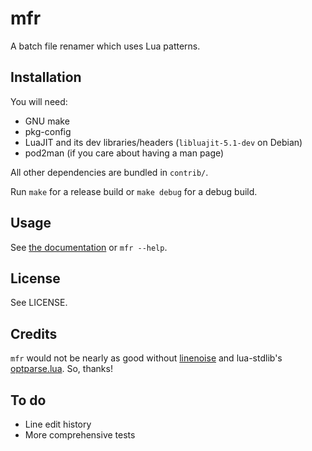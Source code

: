 # mfr

A batch file renamer which uses Lua patterns.

## Installation

You will need:

- GNU make
- pkg-config
- LuaJIT and its dev libraries/headers (`libluajit-5.1-dev` on Debian)
- pod2man (if you care about having a man page)

All other dependencies are bundled in `contrib/`.

Run `make` for a release build or `make debug` for a debug build.

## Usage

See [the documentation](https://github.com/fur-q/mfr/doc/mfr.pod) or `mfr --help`.

## License

See LICENSE.

## Credits

`mfr` would not be nearly as good without [linenoise](https://github.com/antirez/linenoise) and lua-stdlib's [optparse.lua](https://github.com/lua-stdlib/lua-stdlib/blob/master/lib/std/optparse.lua). So, thanks!

## To do

- Line edit history
- More comprehensive tests

